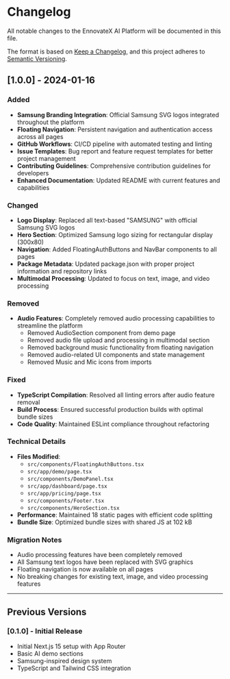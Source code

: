 # Changelog

All notable changes to the EnnovateX AI Platform will be documented in this file.

The format is based on [Keep a Changelog](https://keepachangelog.com/en/1.0.0/),
and this project adheres to [Semantic Versioning](https://semver.org/spec/v2.0.0.html).

## [1.0.0] - 2024-01-16

### Added
- **Samsung Branding Integration**: Official Samsung SVG logos integrated throughout the platform
- **Floating Navigation**: Persistent navigation and authentication access across all pages
- **GitHub Workflows**: CI/CD pipeline with automated testing and linting
- **Issue Templates**: Bug report and feature request templates for better project management
- **Contributing Guidelines**: Comprehensive contribution guidelines for developers
- **Enhanced Documentation**: Updated README with current features and capabilities

### Changed
- **Logo Display**: Replaced all text-based "SAMSUNG" with official Samsung SVG logos
- **Hero Section**: Optimized Samsung logo sizing for rectangular display (300x80)
- **Navigation**: Added FloatingAuthButtons and NavBar components to all pages
- **Package Metadata**: Updated package.json with proper project information and repository links
- **Multimodal Processing**: Updated to focus on text, image, and video processing

### Removed
- **Audio Features**: Completely removed audio processing capabilities to streamline the platform
  - Removed AudioSection component from demo page
  - Removed audio file upload and processing in multimodal section
  - Removed background music functionality from floating navigation
  - Removed audio-related UI components and state management
  - Removed Music and Mic icons from imports

### Fixed
- **TypeScript Compilation**: Resolved all linting errors after audio feature removal
- **Build Process**: Ensured successful production builds with optimal bundle sizes
- **Code Quality**: Maintained ESLint compliance throughout refactoring

### Technical Details
- **Files Modified**: 
  - `src/components/FloatingAuthButtons.tsx`
  - `src/app/demo/page.tsx`
  - `src/components/DemoPanel.tsx`
  - `src/app/dashboard/page.tsx`
  - `src/app/pricing/page.tsx`
  - `src/components/Footer.tsx`
  - `src/components/HeroSection.tsx`
- **Performance**: Maintained 18 static pages with efficient code splitting
- **Bundle Size**: Optimized bundle sizes with shared JS at 102 kB

### Migration Notes
- Audio processing features have been completely removed
- All Samsung text logos have been replaced with SVG graphics
- Floating navigation is now available on all pages
- No breaking changes for existing text, image, and video processing features

---

## Previous Versions

### [0.1.0] - Initial Release
- Initial Next.js 15 setup with App Router
- Basic AI demo sections
- Samsung-inspired design system
- TypeScript and Tailwind CSS integration